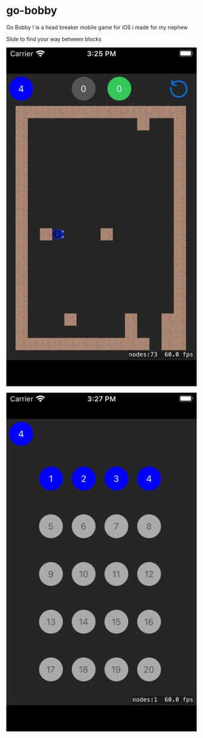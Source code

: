 # go-bobby

Go Bobby ! is a head breaker mobile game for iOS i made for my nephew

Slide to find your way between blocks

![screenshot](./screenshot_1.png)

![screenshot](./screenshot_2.png)

